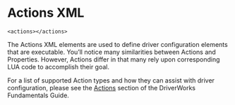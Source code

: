 
# Actions XML

`<actions></actions>`

The Actions XML elements are used to define driver configuration elements that are executable. You’ll notice many similarities between Actions and Properties. However, Actions differ in that many rely upon corresponding LUA code to accomplish their goal. 

For a list of supported Action types and how they can assist with driver configuration, please see the [Actions][1] section of the DriverWorks Fundamentals Guide.

[1]:	https://snap-one.github.io/docs-driverworks-fundamentals/#composerpro-the-interface-into-the-sdk-actions